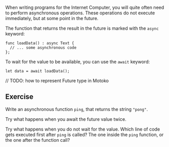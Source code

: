 When writing programs for the Internet Computer, you will quite often need to perform asynchronous
operations. These operations do not execute immediately, but at some point in the future.

The function that returns the result in the future is marked with the `async` keyword:

```motoko
func loadData() : async Text {
  // ... some asynchronous code
};
```

To wait for the value to be available, you can use the `await` keyword:

```motoko
let data = await loadData();
```

// TODO: how to represent Future type in Motoko

## Exercise

Write an asynchronous function `ping`, that returns the string `"pong"`.

Try what happens when you await the future value twice.

Try what happens when you do not wait for the value. Which line of code gets executed first after
`ping` is called? The one inside the `ping` function, or the one after the function call?
